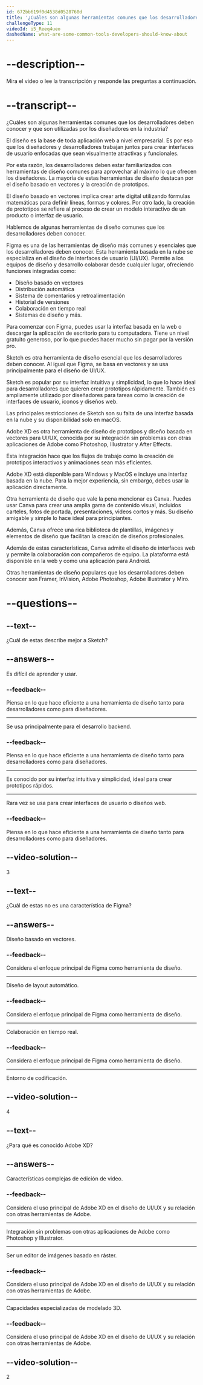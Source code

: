 ```yaml
---
id: 672bb619f0d4538d0528760d
title: '¿Cuáles son algunas herramientas comunes que los desarrolladores deben conocer y que son utilizadas por los diseñadores en la industria?'
challengeType: 11
videoId: i5_Reeq4ueo
dashedName: what-are-some-common-tools-developers-should-know-about
---
```


# --description--

Mira el video o lee la transcripción y responde las preguntas a continuación.

# --transcript--

¿Cuáles son algunas herramientas comunes que los desarrolladores deben conocer y que son utilizadas por los diseñadores en la industria?

El diseño es la base de toda aplicación web a nivel empresarial. Es por eso que los diseñadores y desarrolladores trabajan juntos para crear interfaces de usuario enfocadas que sean visualmente atractivas y funcionales.

Por esta razón, los desarrolladores deben estar familiarizados con herramientas de diseño comunes para aprovechar al máximo lo que ofrecen los diseñadores. La mayoría de estas herramientas de diseño destacan por el diseño basado en vectores y la creación de prototipos.

El diseño basado en vectores implica crear arte digital utilizando fórmulas matemáticas para definir líneas, formas y colores. Por otro lado, la creación de prototipos se refiere al proceso de crear un modelo interactivo de un producto o interfaz de usuario.

Hablemos de algunas herramientas de diseño comunes que los desarrolladores deben conocer.

Figma es una de las herramientas de diseño más comunes y esenciales que los desarrolladores deben conocer. Esta herramienta basada en la nube se especializa en el diseño de interfaces de usuario (UI/UX). Permite a los equipos de diseño y desarrollo colaborar desde cualquier lugar, ofreciendo funciones integradas como:

- Diseño basado en vectores
- Distribución automática
- Sistema de comentarios y retroalimentación
- Historial de versiones
- Colaboración en tiempo real
- Sistemas de diseño y más.

Para comenzar con Figma, puedes usar la interfaz basada en la web o descargar la aplicación de escritorio para tu computadora. Tiene un nivel gratuito generoso, por lo que puedes hacer mucho sin pagar por la versión pro.

Sketch es otra herramienta de diseño esencial que los desarrolladores deben conocer. Al igual que Figma, se basa en vectores y se usa principalmente para el diseño de UI/UX.

Sketch es popular por su interfaz intuitiva y simplicidad, lo que lo hace ideal para desarrolladores que quieren crear prototipos rápidamente. También es ampliamente utilizado por diseñadores para tareas como la creación de interfaces de usuario, iconos y diseños web.

Las principales restricciones de Sketch son su falta de una interfaz basada en la nube y su disponibilidad solo en macOS.

Adobe XD es otra herramienta de diseño de prototipos y diseño basada en vectores para UI/UX, conocida por su integración sin problemas con otras aplicaciones de Adobe como Photoshop, Illustrator y After Effects.

Esta integración hace que los flujos de trabajo como la creación de prototipos interactivos y animaciones sean más eficientes.

Adobe XD está disponible para Windows y MacOS e incluye una interfaz basada en la nube. Para la mejor experiencia, sin embargo, debes usar la aplicación directamente.

Otra herramienta de diseño que vale la pena mencionar es Canva. Puedes usar Canva para crear una amplia gama de contenido visual, incluidos carteles, fotos de portada, presentaciones, videos cortos y más. Su diseño amigable y simple lo hace ideal para principiantes.

Además, Canva ofrece una rica biblioteca de plantillas, imágenes y elementos de diseño que facilitan la creación de diseños profesionales.

Además de estas características, Canva admite el diseño de interfaces web y permite la colaboración con compañeros de equipo. La plataforma está disponible en la web y como una aplicación para Android.

Otras herramientas de diseño populares que los desarrolladores deben conocer son Framer, InVision, Adobe Photoshop, Adobe Illustrator y Miro.

# --questions--

## --text--

¿Cuál de estas describe mejor a Sketch?

## --answers--

Es difícil de aprender y usar.

### --feedback--

Piensa en lo que hace eficiente a una herramienta de diseño tanto para desarrolladores como para diseñadores.

---

Se usa principalmente para el desarrollo backend.

### --feedback--

Piensa en lo que hace eficiente a una herramienta de diseño tanto para desarrolladores como para diseñadores.

---

Es conocido por su interfaz intuitiva y simplicidad, ideal para crear prototipos rápidos.

---

Rara vez se usa para crear interfaces de usuario o diseños web.

### --feedback--

Piensa en lo que hace eficiente a una herramienta de diseño tanto para desarrolladores como para diseñadores.

## --video-solution--

3

## --text--

¿Cuál de estas no es una característica de Figma?

## --answers--

Diseño basado en vectores.

### --feedback--

Considera el enfoque principal de Figma como herramienta de diseño.

---

Diseño de layout automático.

### --feedback--

Considera el enfoque principal de Figma como herramienta de diseño.

---

Colaboración en tiempo real.

### --feedback--

Considera el enfoque principal de Figma como herramienta de diseño.

---

Entorno de codificación.

## --video-solution--

4

## --text--

¿Para qué es conocido Adobe XD?

## --answers--

Características complejas de edición de video.

### --feedback--

Considera el uso principal de Adobe XD en el diseño de UI/UX y su relación con otras herramientas de Adobe.

---

Integración sin problemas con otras aplicaciones de Adobe como Photoshop y Illustrator.

---

Ser un editor de imágenes basado en ráster.

### --feedback--

Considera el uso principal de Adobe XD en el diseño de UI/UX y su relación con otras herramientas de Adobe.

---

Capacidades especializadas de modelado 3D.

### --feedback--

Considera el uso principal de Adobe XD en el diseño de UI/UX y su relación con otras herramientas de Adobe.

## --video-solution--

2

